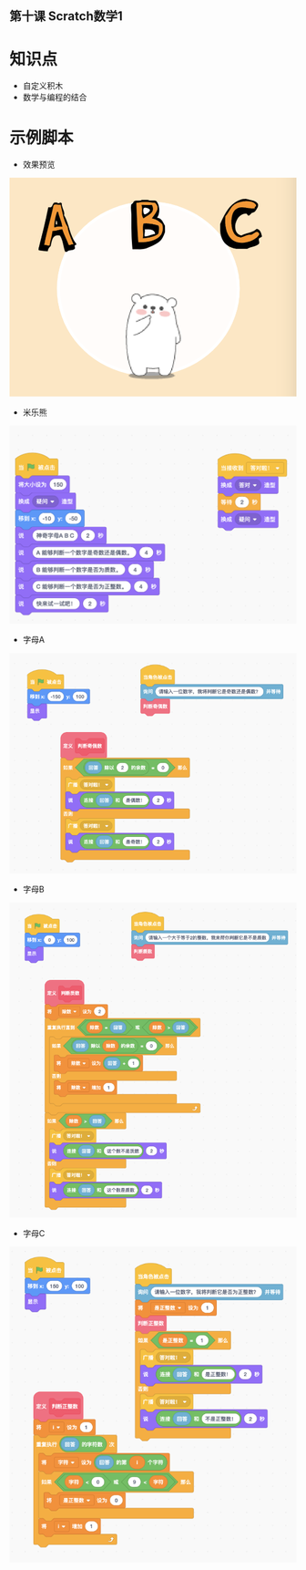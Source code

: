 第十课 Scratch数学1
----

# 知识点

* 自定义积木
* 数学与编程的结合

# 示例脚本

* 效果预览

![效果预览](img/效果预览.png)

* 米乐熊

![米乐熊](img/米乐熊.png)

* 字母A

![字母A](img/字母A.png)

* 字母B

![字母B](img/字母B.png)

* 字母C

![字母C](img/字母C.png)